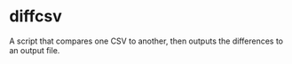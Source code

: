 # diffcsv
A script that compares one CSV to another, then outputs the differences to an output file.
